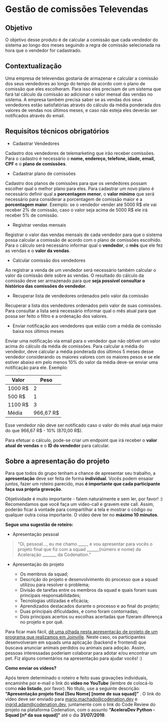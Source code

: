 # Gestão de comissões Televendas

## Objetivo

O objetivo desse produto é de calcular a comissão que cada vendedor do sistema ao longo dos meses seguindo a regra de comissão selecionada na hora que o vendedor for cadastrado.


## Contextualização

Uma empresa de televendas gostaria de armazenar e calcular a comissão dos seus vendedores ao longo do tempo de acordo com o plano de comissão que eles escolheram. Para isso eles precisam de um sistema que fará tal cálculo da comissão ao adicionar o valor mensal das vendas no sistema. A empresa também precisa saber se as vendas dos seus vendedores estão satisfatórias através do cálculo da média ponderada dos valores de vendas nos últimos meses, e caso não esteja eles deverão ser notificados através do email.


## Requisitos técnicos obrigatórios

- Cadastrar Vendedores

Cadastro dos vendedores de telemarketing que irão receber comissões. Para o cadastro é necessário o **nome, endereço, telefone, idade, email, CPF** e o **plano de comissões**.

- Cadastrar plano de comissões

Cadastro dos planos de comissões para que os vendedores possam escolher qual o melhor plano para eles. Para cadastrar um novo plano é necessário definir qual a **porcentagem menor**, o **valor mínimo** que será necessário para considerar a porcentagem de comissão maior e a **porcentagem maior**. Exemplo: se o vendedor vender até 5000 R$ ele vai receber 2% de comissão, caso o valor seja acima de 5000 R$ ele irá receber 5% de comissão.

- Registrar vendas mensais

Registrar o valor das vendas mensais de cada vendedor para que o sistema possa calcular a comissão de acordo com o plano de comissões escolhido. Para o cálculo será necessário informar qual o **vendedor**, o **mês** que ele fez as vendas e o **valor da vendas**.


- Calcular comissão dos vendedores

Ao registrar a venda de um vendedor será necessário também calcular o valor da comissão dele sobre as vendas. O resultado do cálculo da comissão deve ser armazenado para que **seja possível consultar o histórico das comissões do vendedor**.

- Recuperar lista de vendedores ordenados pelo valor da comissão

Recuperar a lista dos vendedores ordenados pelo valor de suas comissões. Para consultar a lista será necessário informar qual o mês atual para que possa ser feito o filtro e a ordenação dos valores.

- Enviar notificação aos vendedores que estão com a média de comissão baixa nos últimos meses

Enviar uma notificação via email para o vendedor que não obtiver um valor acima do cálculo da média de comissões. Para calcular a média do vendedor, deve calcular a média ponderada dos últimos 5 meses desse vendedor considerando os maiores valores com os maiores pesos e se ele estiver abaixo em pelo menos 10% do valor da média deve-se enviar uma notificação para ele. Exemplo:

| **Valor**  |**Peso**   |
|------------|---|
| 1000 R$ | 2  |
| 500 R$  | 1  |
| 1100 R$ | 3  |
| Média | 966,67 R$ 

Esse vendedor não deve ser notificado caso o valor do mês atual seja maior do que 966,67 R$ - 10% (870,00 R$).

Para efetuar o cálculo, pode-se criar um endpoint que irá receber o **valor atual de vendas** e o **ID do vendedor** para calcular.


## Sobre a apresentação do projeto

Para que todos do grupo tenham a chance de apresentar seu trabalho, a **apresentação** deve ser feita de forma **individual**. Vocês podem ensaiar juntos, fazer um roteiro parecido, mas **é importante que cada participante faça sua própria gravação**.

Objetividade é muito importante - falem naturalmente e sem ler, por favor! :) Recomendamos que você faça um video-call e gravem este call. Assim, poderão ficar à vontade para compartilhar a tela e mostrar o código ou qualquer outra coisa importante. O vídeo deve ter no **máximo 10 minutos**.

**Segue uma sugestão de roteiro:**

- Apresentação pessoal

> “Oi, pessoal…, eu me chamo _____ e vou apresentar para vocês o projeto final que fiz com a squad ______(número e nome) da Aceleração _______ da Codenation.”

- Apresentação do projeto

	- Os membros da squad;
	- Descrição do projeto e desenvolvimento do processo que a squad utilizou para resolver o problema;
	- Divisão de tarefas entre os membros da squad e quais foram suas principais responsabilidades;
	- Tecnologias utilizadas e eficácia;
	- Aprendizados destacados durante o processo e ao final do projeto;
	- Duas principais dificuldades, e como foram contornadas;
	- Dois principais acertos ou escolhas acertadas que fizeram diferença no projeto e por quê.

Para ficar mais fácil, [dê uma olhada nesta apresentação de projeto de um programa que realizamos em Joinville](https://drive.google.com/file/d/1Owc4VYM492svCn7RlMnNs_Bk4ZGjZkvj/view). Neste caso, os participantes desenvolveram em squads uma aplicação (backend e frontend) que buscava anunciar animais perdidos ou animais para adoção. Assim, pessoas interessadas poderiam colaborar para adotar e/ou encontrar um pet. Fiz alguns comentários na apresentação para ajudar vocês! :)

**Como enviar os vídeos?**

Após terem determinado o roteiro e feito suas gravações individuais, encaminhe por e-mail o link do **vídeo no YouTube** (lembre de colocá-lo como **não listado**, por favor). No título, use a seguinte descrição: **“Apresentação projeto final [Seu Nome] [nome de sua squad]”** . O link do vídeo deve ser enviado para <mario.machado@codenation.dev> e <ingrid.adam@codenation.dev>, juntamente com o link do Code Review do projeto na plataforma Codenation, com o assunto **“AceleraDev Python - Squad [nº da sua squad]”** até o dia **31/07/2019**.
